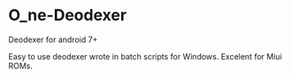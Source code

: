 # O_ne-Deodexer
Deodexer for android 7+

Easy to use deodexer wrote in batch scripts for Windows.
Excelent for Miui ROMs.

